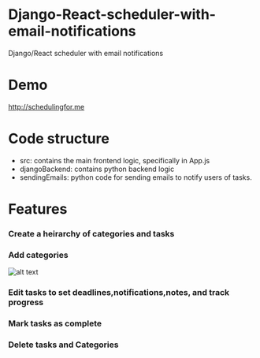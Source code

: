
# Django-React-scheduler-with-email-notifications
Django/React scheduler with email notifications

# Demo
http://schedulingfor.me

# Code structure
- src: contains the main frontend logic, specifically in App.js
- djangoBackend: contains python backend logic
- sendingEmails: python code for sending emails to notify users of tasks.

# Features

### Create a heirarchy of categories and tasks

### Add categories
![alt text](https://github.com/zumaad/SchedulingFor.me/blob/master/demoGifsPics/addingCategory.gif)

### Edit tasks to set deadlines,notifications,notes, and track progress

### Mark tasks as complete

### Delete tasks and Categories

###



